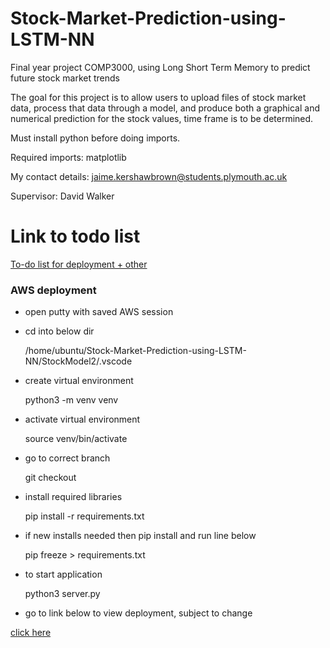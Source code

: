 # Stock-Market-Prediction-using-LSTM-NN
Final year project COMP3000, using Long Short Term Memory to predict future stock market trends

The goal for this project is to allow users to upload files of stock market data, process that data through a model, 
and produce both a graphical and numerical prediction for the stock values, time frame is to be determined.

Must install python before doing imports.

Required imports: matplotlib

My contact details: jaime.kershawbrown@students.plymouth.ac.uk

Supervisor: David Walker

# Link to todo list

[To-do list for deployment + other](ToDo.md)

### AWS deployment


- open putty with saved AWS session

- cd into below dir  	

	/home/ubuntu/Stock-Market-Prediction-using-LSTM-NN/StockModel2/.vscode

- create virtual environment  

	python3 -m venv venv

- activate virtual environment

	source venv/bin/activate

- go to correct branch

	git checkout <correct branch>

- install required libraries

	pip install -r requirements.txt

- if new installs needed then pip install and run line below

	pip freeze > requirements.txt 

- to start application

 	python3 server.py 

- go to link below to view deployment, subject to change

[click here](http://ec2-54-201-179-80.us-west-2.compute.amazonaws.com:5000)
